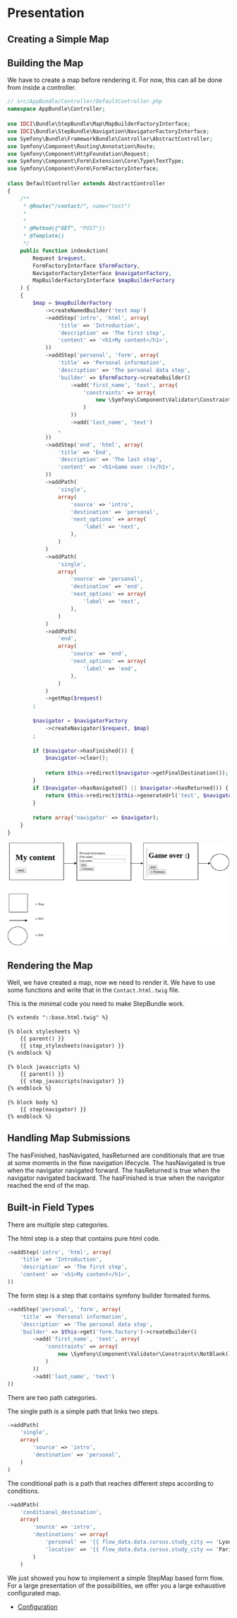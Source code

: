 Presentation
============

Creating a Simple Map
---------------------

Building the Map
----------------

We have to create a map before rendering it.
For now, this can all be done from inside a controller.

```php
// src/AppBundle/Controller/DefaultController.php
namespace AppBundle\Controller;

use IDCI\Bundle\StepBundle\Map\MapBuilderFactoryInterface;
use IDCI\Bundle\StepBundle\Navigation\NavigatorFactoryInterface;
use Symfony\Bundle\FrameworkBundle\Controller\AbstractController;
use Symfony\Component\Routing\Annotation\Route;
use Symfony\Component\HttpFoundation\Request;
use Symfony\Component\Form\Extension\Core\Type\TextType;
use Symfony\Component\Form\FormFactoryInterface;

class DefaultController extends AbstractController
{
    /**
     * @Route("/contact/", name="test")
     *
     *
     * @Method({"GET", "POST"})
     * @Template()
     */
    public function indexAction(
        Request $request,
        FormFactoryInterface $formFactory,
        NavigatorFactoryInterface $navigatorFactory,
        MapBuilderFactoryInterface $mapBuilderFactory
    ) {
    {
        $map = $mapBuilderFactory
            ->createNamedBuilder('test map')
            ->addStep('intro', 'html', array(
                'title' => 'Introduction',
                'description' => 'The first step',
                'content' => '<h1>My content</h1>',
            ))
            ->addStep('personal', 'form', array(
                'title' => 'Personal information',
                'description' => 'The personal data step',
                'builder' => $formFactory->createBuilder()
                    ->add('first_name', 'text', array(
                        'constraints' => array(
                            new \Symfony\Component\Validator\Constraints\NotBlank()
                        )
                    ))
                    ->add('last_name', 'text')
                ,
            ))
            ->addStep('end', 'html', array(
                'title' => 'End',
                'description' => 'The last step',
                'content' => '<h1>Game over :)</h1>',
            ))
            ->addPath(
                'single',
                array(
                    'source' => 'intro',
                    'destination' => 'personal',
                    'next_options' => array(
                        'label' => 'next',
                    ),
                )
            )
            ->addPath(
                'single',
                array(
                    'source' => 'personal',
                    'destination' => 'end',
                    'next_options' => array(
                        'label' => 'next',
                    ),
                )
            )
            ->addPath(
                'end',
                array(
                    'source' => 'end',
                    'next_options' => array(
                        'label' => 'end',
                    ),
                )
            )
            ->getMap($request)
        ;

        $navigator = $navigatorFactory
            ->createNavigator($request, $map)
        ;

        if ($navigator->hasFinished()) {
            $navigator->clear();

            return $this->redirect($navigator->getFinalDestination());
        }
        if ($navigator->hasNavigated() || $navigator->hasReturned()) {
            return $this->redirect($this->generateUrl('test', $navigator->getUrlQueryParameters()));
        }

        return array('navigator' => $navigator);
    }
}
```
![map build example diagram](images/mapBuildExample.png)

Rendering the Map
-----------------

Well, we have created a map, now we need to render it.
We have to use some functions and write that in the
`Contact.html.twig` file.

This is the minimal code you need to make StepBundle work.

```twig
{% extends "::base.html.twig" %}

{% block stylesheets %}
    {{ parent() }}
    {{ step_stylesheets(navigator) }}
{% endblock %}

{% block javascripts %}
    {{ parent() }}
    {{ step_javascripts(navigator) }}
{% endblock %}

{% block body %}
    {{ step(navigator) }}
{% endblock %}
```

Handling Map Submissions
------------------------

The hasFinished, hasNavigated, hasReturned are conditionals that are true at some moments in the flow navigation lifecycle.
The hasNavigated is true when the navigator navigated forward.
The hasReturned is true when the navigator navigated backward.
The hasFinished is true when the navigator reached the end of the map.

Built-in Field Types
--------------------

There are multiple step categories.

The html step is a step that contains pure html code.
```php
->addStep('intro', 'html', array(
	'title' => 'Introduction',
	'description' => 'The first step',
	'content' => '<h1>My content</h1>',
))
```

The form step is a step that contains symfony builder formated forms.
```php
->addStep('personal', 'form', array(
    'title' => 'Personal information',
    'description' => 'The personal data step',
    'builder' => $this->get('form.factory')->createBuilder()
        ->add('first_name', 'text', array(
            'constraints' => array(
                new \Symfony\Component\Validator\Constraints\NotBlank()
            )
        ))
        ->add('last_name', 'text')
))
```

There are two path categories.

The single path is a simple path that links two steps.
```php
->addPath(
    'single',
    array(
        'source' => 'intro',
        'destination' => 'personal',
    )
)
```

The conditional path is a path that reaches different steps according to conditions.

```php
->addPath(
    'conditional_destination',
    array(
        'source' => 'intro',
        'destinations' => array(
            'personal' => '{{ flow_data.data.cursus.study_city == 'Lyon' }}',
            'location' => '{{ flow_data.data.cursus.study_city == 'Paris' }}'
        )
    )
```

We just showed you how to implement a simple StepMap based form flow.
For a large presentation of the possibilities, we offer you a large exhaustive configurated map.
* [Configuration](configuration.md)

